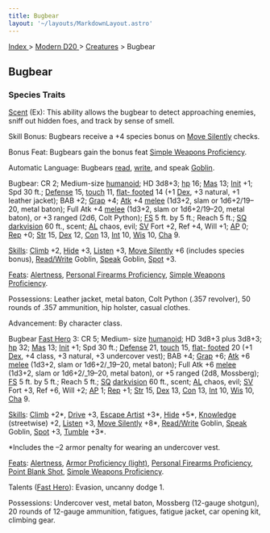 ```yaml
---
title: Bugbear
layout: '~/layouts/MarkdownLayout.astro'
---
```


[ Index ](/) > [ Modern D20 ](/modern.d20.srd) > [Creatures](/modern.d20.srd/creatures) > Bugbear

## Bugbear

### Species Traits

[Scent](/modern.d20.srd/special.abilities/scent) (Ex): This ability allows the
bugbear to detect approaching enemies, sniff out hidden foes, and track by
sense of smell.

Skill Bonus: Bugbears receive a +4 species bonus on [Move Silently](/modern.d20.srd/skills/move.silently) checks.

Bonus Feat: Bugbears gain the bonus feat [Simple Weapons Proficiency](/modern.d20.srd/feats/simple.weapons.proficiency).

Automatic Language: Bugbears
[read](/modern.d20.srd/skills/read.write.language),
[write](/modern.d20.srd/skills/read.write.language), and speak
[Goblin](/modern.d20.srd/skills/speak.language).

Bugbear: CR 2; Medium-size
[humanoid](/modern.d20.srd/creature.types/humanoid); HD 3d8+3;
[hp](/modern.d20.srd/combat/hit.points) 16;
[Mas](/modern.d20.srd/creatures/creature.overview) 13;
[Init](/modern.d20.srd/combat/initiative) +1; Spd 30 ft.;
[Defense](/modern.d20.srd/combat/defense) 15,
[touch](/modern.d20.srd/combat/attack.actions) 11, [flat- footed](/modern.d20.srd/combat/surprise) 14 (+1
[Dex](/modern.d20.srd/basics/ability.scores), +3 natural, +1 leather jacket);
BAB +2; [Grap](/modern.d20.srd/combat/grapple) +4;
[Atk](/modern.d20.srd/combat/attack.roll) +4
[melee](/modern.d20.srd/combat/attack.roll) (1d3+2, slam or 1d6+2/19–20, metal
baton); Full Atk +4 [melee](/modern.d20.srd/combat/attack.roll) (1d3+2, slam
or 1d6+2/19–20, metal baton), or +3 ranged (2d6, Colt Python);
[FS](/modern.d20.srd/creatures/creature.overview) 5 ft. by 5 ft.; Reach 5 ft.;
[SQ](/modern.d20.srd/creatures/creature.overview)
[darkvision](/modern.d20.srd/special.abilities/darkvision) 60 ft., scent;
[AL](/modern.d20.srd/basics/allegiances) chaos, evil;
[SV](/modern.d20.srd/basics/saving.throws) Fort +2, Ref +4, Will +1;
[AP](/modern.d20.srd/creatures/creature.overview) 0;
[Rep](/modern.d20.srd/creatures/creature.overview) +0;
[Str](/modern.d20.srd/basics/ability.scores) 15,
[Dex](/modern.d20.srd/basics/ability.scores) 12,
[Con](/modern.d20.srd/basics/ability.scores) 13,
[Int](/modern.d20.srd/basics/ability.scores) 10,
[Wis](/modern.d20.srd/basics/ability.scores) 10,
[Cha](/modern.d20.srd/basics/ability.scores) 9.

[Skills](/modern.d20.srd/skills): [Climb](/modern.d20.srd/skills/climb) +2,
[Hide](/modern.d20.srd/skills/hide) +3,
[Listen](/modern.d20.srd/skills/listen) +3, [Move Silently](/modern.d20.srd/skills/move.silently) +6 (includes species bonus),
[Read/Write](/modern.d20.srd/skills/read.write.language) Goblin,
[Speak](/modern.d20.srd/skills/speak.language) Goblin,
[Spot](/modern.d20.srd/skills/spot) +3.

[Feats](/modern.d20.srd/feats): [Alertness](/modern.d20.srd/feats/alertness),
[Personal Firearms Proficiency](/modern.d20.srd/feats/personal.firearms.proficiency), [Simple Weapons Proficiency](/modern.d20.srd/feats/simple.weapons.proficiency).

Possessions: Leather jacket, metal baton, Colt Python (.357 revolver), 50
rounds of .357 ammunition, hip holster, casual clothes.

Advancement: By character class.

Bugbear [Fast Hero](/modern.d20.srd/classes/basic/fast.hero) 3: CR 5; Medium-
size [humanoid](/modern.d20.srd/creature.types/humanoid); HD 3d8+3 plus 3d8+3;
[hp](/modern.d20.srd/combat/hit.points) 32;
[Mas](/modern.d20.srd/creatures/creature.overview) 13;
[Init](/modern.d20.srd/combat/initiative) +1; Spd 30 ft.;
[Defense](/modern.d20.srd/combat/defense) 21,
[touch](/modern.d20.srd/combat/attack.actions) 15, [flat- footed](/modern.d20.srd/combat/surprise) 20 (+1
[Dex](/modern.d20.srd/basics/ability.scores), +4 class, +3 natural, +3
undercover vest); BAB +4; [Grap](/modern.d20.srd/combat/grapple) +6;
[Atk](/modern.d20.srd/combat/attack.roll) +6
[melee](/modern.d20.srd/combat/attack.roll) (1d3+2, slam or 1d6+2/_19–20,
metal baton); Full Atk +6 [melee](/modern.d20.srd/combat/attack.roll) (1d3+2,
slam or 1d6+2/_19–20, metal baton), or +5 ranged (2d8, Mossberg);
[FS](/modern.d20.srd/creatures/creature.overview) 5 ft. by 5 ft.; Reach 5 ft.;
[SQ](/modern.d20.srd/creatures/creature.overview)
[darkvision](/modern.d20.srd/special.abilities/darkvision) 60 ft., scent;
[AL](/modern.d20.srd/basics/allegiances) chaos, evil;
[SV](/modern.d20.srd/basics/saving.throws) Fort +3, Ref +6, Will +2;
[AP](/modern.d20.srd/creatures/creature.overview) 1;
[Rep](/modern.d20.srd/creatures/creature.overview) +1;
[Str](/modern.d20.srd/basics/ability.scores) 15,
[Dex](/modern.d20.srd/basics/ability.scores) 13,
[Con](/modern.d20.srd/basics/ability.scores) 13,
[Int](/modern.d20.srd/basics/ability.scores) 10,
[Wis](/modern.d20.srd/basics/ability.scores) 10,
[Cha](/modern.d20.srd/basics/ability.scores) 9.

[Skills](/modern.d20.srd/skills): [Climb](/modern.d20.srd/skills/climb) +2*,
[Drive](/modern.d20.srd/skills/drive) +3, [Escape Artist](/modern.d20.srd/skills/escape.artist) +3*,
[Hide](/modern.d20.srd/skills/hide) +5*,
[Knowledge](/modern.d20.srd/skills/knowledge) (streetwise) +2,
[Listen](/modern.d20.srd/skills/listen) +3, [Move Silently](/modern.d20.srd/skills/move.silently) +8*,
[Read/Write](/modern.d20.srd/skills/read.write.language) Goblin,
[Speak](/modern.d20.srd/skills/speak.language) Goblin,
[Spot](/modern.d20.srd/skills/spot) +3,
[Tumble](/modern.d20.srd/skills/tumble) +3*.

*Includes the –2 armor penalty for wearing an undercover vest.

[Feats](/modern.d20.srd/feats): [Alertness](/modern.d20.srd/feats/alertness),
[Armor Proficiency (light)](/modern.d20.srd/feats/armor.proficiency.light),
[Personal Firearms Proficiency](/modern.d20.srd/feats/personal.firearms.proficiency), [Point Blank Shot](/modern.d20.srd/feats/point.blank.shot), [Simple Weapons Proficiency](/modern.d20.srd/feats/simple.weapons.proficiency).

Talents ([Fast Hero](/modern.d20.srd/classes/basic/fast.hero)): Evasion,
uncanny dodge 1.

Possessions: Undercover vest, metal baton, Mossberg (12-gauge shotgun), 20
rounds of 12-gauge ammunition, fatigues, fatigue jacket, car opening kit,
climbing gear.

